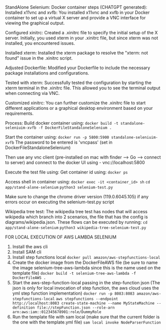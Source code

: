 StandAlone Selenium:
Docker container steps (CHATGPT generated):
Installed x11vnc and xvfb:
You installed x11vnc and xvfb in your Docker container to set up a virtual X server and provide a VNC interface for viewing the graphical output.

Configured xinitrc:
Created a .xinitrc file to specify the initial setup of the X server. Initially, you used xterm in your .xinitrc file, but since xterm was not installed, you encountered issues.

Installed xterm:
Installed the xterm package to resolve the "xterm: not found" issue in the .xinitrc script.

Adjusted Dockerfile:
Modified your Dockerfile to include the necessary package installations and configurations.

Tested with xterm:
Successfully tested the configuration by starting the xterm terminal in the .xinitrc file. This allowed you to see the terminal output when connecting via VNC.

Customized xinitrc:
You can further customize the .xinitrc file to start different applications or a graphical desktop environment based on your requirements.

Process:
Build docker container using:
```docker build -t standalone-seleniuim-xvfb -f DockerFileStandaloneSelenium .```

Start the container using:
```docker run -p 5800:5900 standalone-seleniuim-xvfb```
The password to be entered is 'vncpass' (set in DockerFileStandaloneSelenium)

Then use any vnc client (pre-installed on mac with finder --> Go --> connect to server)
and connect to the docker UI using - vnc://localhost:5800 

Execute the test file using:
Get container id using:
```docker ps``` 

Access shell in container using:
```docker exec -it <container_id> sh```
```cd app/stand-alone-selenium```
```python3 selenium-test.py```

Make sure to change the chrome driver version (119.0.6045.105) if any errors occur on executing the selenium-test.py script

Wikipedia tree test:
The wikipedia tree test has nodes that will access wikipedia which branch into 2 scenarios, the file that has the config is diagrams/wikipedia.json. 
These flows can be executed by running:
```cd app/stand-alone-selenium```
```python3 wikipedia-tree-selenium-test.py```

FOR LOCAL EXECUTION OF AWS LAMBDA SELENIUM

1. Install the aws cli
2. Install SAM cli
3. Install step functions local
```docker pull amazon/aws-stepfunctions-local```
4. Create the docker image from the DockerFileAWS file (be sure to name the image selenium-tree-aws-lambda since this is the name used on the template file)
```docker build -t selenium-tree-aws-lambda -f DockerFileAWS .```
5. Start the aws-step-function-local passing in the step-function json (The json is only for local invocation of step function, the aws cloud uses the yml step function implementation)
```docker run -p 8083:8083 amazon/aws-stepfunctions-local```
```aws stepfunctions --endpoint http://localhost:8083 create-state-machine --name MyStateMachine --definition file://stepFunction.json --role-arn arn:aws:iam::012345678901:role/DummyRole```
6. Run the template file with sam local (make sure that the current folder is the one with the template.yml file)
```sam local invoke NodeParserFunction```